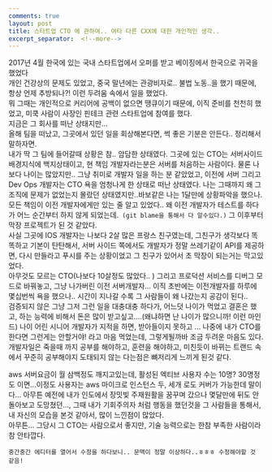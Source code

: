```yaml
---
comments: true
layout: post
title: 스타트업 CTO 에 관하여.. 여타 다른 CXX에 대한 개인적인 생각..
excerpt_separator:  <!--more-->
---
```


2017년 4월 한국에 있는 국내 스타트업에서 오퍼를 받고 베이징에서 한국으로 귀국을 했었다  
개인 건강상의 문제도 있었고, 중국 말년에는 관광비자로.. 불법 노동..을 했기 때문에, 항상 언제 추방되나?! 이런 두려움 속에서 일을 했었다.  
뭐 그때는 개인적으로 커리어에 공백이 없으면 땡큐이기 때문에, 이직 준비를 천천히 했었고, 미쿡 사람이 사장인 핀테크 관련 스타트업에 참여를 했다.  
지금은 그 회사를 떠난 상태지만...  
올해 팀을 떠났고, 그곳에서 있던 일을 회상해본다면, 썩 좋은 기분은 안든다.. 정리해서 말하자면.  
내가 딱 그 팀에 들어갈때 상황은 참.. 암담한 상태였다. 그곳에 있는 CTO는 서버사이드 배경지식에 백지상태이고, 현 책임 개발자라는분은 서버를 처음하는 사람이다. 물론 나보다 나이는 많았지만.. 그냥 취미로 개발자 일을 하는 분 같았었고, 이전에 서버 그리고 Dev Ops 개발자는 CTO 욕을 엄청나게 한 상태로 떠난 상태였다. 나는 그때까지 왜 그 조직에 문제가 없었는지 몰랐던 상태였지만..바보같은 나는 1달만에 상황파악을 했으나. 모든 책임이 이전 개발자에게만 있는 줄 알고 있었다.. 왜 이전 개발자가
테스트를 하다가 어느 순간부터 하지 않게 되었는데.``` (git blame을 통해서 다 알수있다.)```  그 이후부터 막장 프로젝트가 된 것 같았다.  
사실 그곳에 IOS  개발자는 나보다 2살 많은 프랑스 친구였는데, 그친구가 생각보다 똑똑하고 기본이 탄탄해서, 서버 사이드 쪽에서도 개발자가 정말 쓰레기같이 API를 제공하면, 다시 만들라고 푸시를 주는 상황이었고 그 친구가 있어서 초 막장이 되는거는 막고있었다.  
아무것도 모르는 CTO(나보다 10살정도 많았다.. ) 그리고  프로덕션 서비스를 디버그 모드로 바꿔놓고, 그냥 나가버린 이전 서버개발자... 이직 초반에는 이전개발자를 하루에 몇십번씩 욕을 했으나.. 시간이 지나갈 수록 그 사람들이 왜 나갔는지 공감이 된다..  
검증되지 않은 그냥 그저 그런 일을 대충대충 하다가, 어느덧 나이가 먹었고 결혼은 했고, 하는 능력에 비해서 돈은 많이 받고싶고....(왜냐하면 난 나이가 많으니까! 이런 마인드) 나이 어린 시니어 개발자가 지적을 하면, 받아들이지 못하고 ...
나중에 내가 CTO를 한다면 그런게는 안할거야! 라고 마음 먹었는데, 그렇게될까바 조금 두려운 마음도 있다.
개발자일은 죽을때 까지 공부를 해야하고, 훈련을 해야하고, 미친듯이 바뀌는 트랜드 속에서 꾸준히 공부해야지 도태되지 않는 다는점은 뼈저리게 느끼게 된것 같다. 

aws 서버요금이 월 삼백정도 깨지고있는데, 활성된 엑티브 사용자 수는 10명? 30명정도 이면...이정도 사용자는 aws 마이크로 인스턴스 두, 세개 로도 커버가 가능한데 말이다...  아무튼 예전에 내가 인도에서 장밋빛 주재원활을 꿈꾸며 갔으나 몇달만에 뒤도 안돌아보고 도망쳤던...,  그때 내가 기회주의자 처럼 행동을 했던것을 그 사람들을 통해서, 내 자신의 모습을 본것 같아서, 많이 느낀점이 많았다.   
아무튼... 그당시 그 CTO는 사람으로서 좋지만, 기술 능력으로는 한참 부족한 사람이라 참 안타깝다. 

```중간중간 에디터를 열어서 수정을 하다보니.. 문맥이 정말 이상하다..ㅎㅎㅎ 수정해야할 것 같음!```
